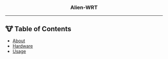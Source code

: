 
<h3 align="center">Alien-WRT</h3>

---

## :cow: Table of Contents
- [About](#about)
- [Hardware](#hardware)
- [Usage](#usage)
